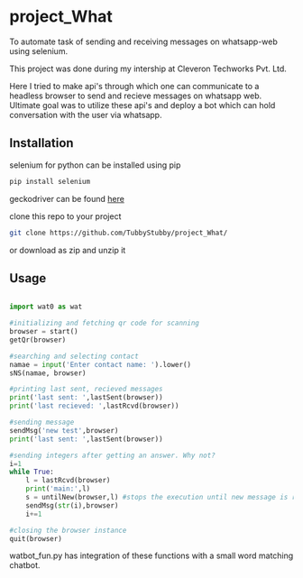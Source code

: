# project_What
To automate task of sending and receiving messages on whatsapp-web using selenium.

This project was done during my intership at Cleveron Techworks Pvt. Ltd.

Here I tried to make api's through which one can communicate to a headless browser to send and recieve messages on whatsapp web.
Ultimate goal was to utilize these api's and deploy a bot which can hold conversation with the user via whatsapp.

## Installation

selenium for python can be installed using pip

```bash
pip install selenium
```

geckodriver can be found [here](https://github.com/mozilla/geckodriver/releases)

clone this repo to your project
```bash
git clone https://github.com/TubbyStubby/project_What/
```
or download as zip and unzip it

## Usage

```python

import wat0 as wat

#initializing and fetching qr code for scanning
browser = start()
getQr(browser)

#searching and selecting contact
namae = input('Enter contact name: ').lower()
sNS(namae, browser)

#printing last sent, recieved messages
print('last sent: ',lastSent(browser))
print('last recieved: ',lastRcvd(browser))

#sending message
sendMsg('new test',browser)
print('last sent: ',lastSent(browser))

#sending integers after getting an answer. Why not?
i=1
while True:
    l = lastRcvd(browser)
    print('main:',l)
    s = untilNew(browser,l) #stops the execution until new message is received
    sendMsg(str(i),browser)
    i+=1

#closing the browser instance
quit(browser)

```
watbot_fun.py has integration of these functions with a small word matching chatbot.
